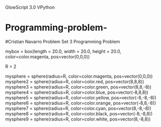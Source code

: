 GlowScript 3.0 VPython
# Programming-problem-

#Cristian Navarro Problem Set 3 Programming Problem

mybox = box(length = 20.0, width = 20.0, height = 20.0, 
                color=color.magenta, pos=vector(0,0,0))
              

R = 2

mysphere = sphere(radius=R, color=color.magenta, pos=vector(0,0,0))
mysphere2 = sphere(radius=R, color=color.red, pos=vector(8,8,8))
mysphere3 = sphere(radius=R, color=color.green, pos=vector(8,8,-8))
mysphere4 = sphere(radius=R, color=color.blue, pos=vector(-8,8,8))
mysphere5 = sphere(radius=R, color=color.yellow, pos=vector(-8,-8,-8))
mysphere6 = sphere(radius=R, color=color.orange, pos=vector(-8,8,-8))
mysphere7 = sphere(radius=R, color=color.cyan, pos=vector(8,-8,-8))
mysphere8 = sphere(radius=R, color=color.black, pos=vector(-8,-8,8))
mysphere9 = sphere(radius=R, color=color.white, pos=vector(8,-8,8))
